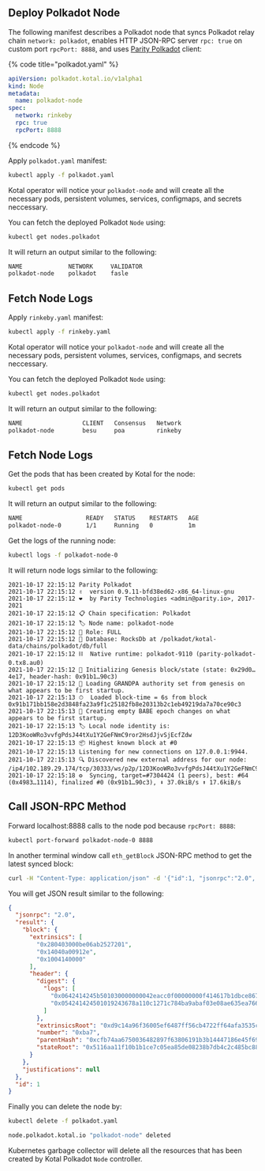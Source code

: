 ## Deploy Polkadot Node

The following manifest describes a Polkadot node that syncs Polkadot relay chain `network: polkadot`, enables HTTP JSON-RPC server `rpc: true` on custom port `rpcPort: 8888`, and uses [Parity Polkadot](https://github.com/paritytech/polkadot) client:

{% code title="polkadot.yaml" %}
```yaml
apiVersion: polkadot.kotal.io/v1alpha1
kind: Node
metadata:
  name: polkadot-node
spec:
  network: rinkeby
  rpc: true
  rpcPort: 8888
```
{% endcode %}

Apply `polkadot.yaml` manifest:

```bash
kubectl apply -f polkadot.yaml
```

Kotal operator will notice your `polkadot-node` and will create all the necessary pods, persistent volumes, services, configmaps, and secrets neccessary.

You can fetch the deployed Polkadot `Node` using:

```bash
kubectl get nodes.polkadot
```
It will return an output similar to the following:

```bash
NAME             NETWORK     VALIDATOR
polkadot-node    polkadot    fasle
```

## Fetch Node Logs


Apply `rinkeby.yaml` manifest:

```bash
kubectl apply -f rinkeby.yaml
```

Kotal operator will notice your `polkadot-node` and will create all the necessary pods, persistent volumes, services, configmaps, and secrets neccessary.

You can fetch the deployed Polkadot `Node` using:

```bash
kubectl get nodes.polkadot
```
It will return an output similar to the following:

```bash
NAME                 CLIENT   Consensus   Network
polkadot-node        besu     poa         rinkeby
```

## Fetch Node Logs

Get the pods that has been created by Kotal for the node:

```bash
kubectl get pods
```

It will return an output similar to the following:

```bash
NAME                  READY   STATUS    RESTARTS   AGE
polkadot-node-0       1/1     Running   0          1m
```

Get the logs of the running node:

```bash
kubectl logs -f polkadot-node-0
```

It will return node logs similar to the following:

```
2021-10-17 22:15:12 Parity Polkadot
2021-10-17 22:15:12 ✌️  version 0.9.11-bfd38ed62-x86_64-linux-gnu
2021-10-17 22:15:12 ❤️  by Parity Technologies <admin@parity.io>, 2017-2021
2021-10-17 22:15:12 📋 Chain specification: Polkadot
2021-10-17 22:15:12 🏷 Node name: polkadot-node
2021-10-17 22:15:12 👤 Role: FULL
2021-10-17 22:15:12 💾 Database: RocksDb at /polkadot/kotal-data/chains/polkadot/db/full
2021-10-17 22:15:12 ⛓  Native runtime: polkadot-9110 (parity-polkadot-0.tx8.au0)
2021-10-17 22:15:12 🔨 Initializing Genesis block/state (state: 0x29d0…4e17, header-hash: 0x91b1…90c3)
2021-10-17 22:15:12 👴 Loading GRANDPA authority set from genesis on what appears to be first startup.
2021-10-17 22:15:13 ⏱  Loaded block-time = 6s from block 0x91b171bb158e2d3848fa23a9f1c25182fb8e20313b2c1eb49219da7a70ce90c3
2021-10-17 22:15:13 👶 Creating empty BABE epoch changes on what appears to be first startup.
2021-10-17 22:15:13 🏷 Local node identity is: 12D3KooWRo3vvfgPdsJ44tXu1Y2GeFNmC9ror2HsdJjvSjEcfZdw
2021-10-17 22:15:13 📦 Highest known block at #0
2021-10-17 22:15:13 Listening for new connections on 127.0.0.1:9944.
2021-10-17 22:15:13 🔍 Discovered new external address for our node: /ip4/102.189.29.174/tcp/30333/ws/p2p/12D3KooWRo3vvfgPdsJ44tXu1Y2GeFNmC9ror2HsdJjvSjEcfZdw
2021-10-17 22:15:18 ⚙️  Syncing, target=#7304424 (1 peers), best: #64 (0x4983…1114), finalized #0 (0x91b1…90c3), ⬇ 37.0kiB/s ⬆ 17.6kiB/s
```

## Call JSON-RPC Method

Forward localhost:8888 calls to the node pod because `rpcPort: 8888`:

```bash
kubectl port-forward polkadot-node-0 8888
```

In another terminal window call `eth_getBlock` JSON-RPC method to get the latest synced block:

```bash
curl -H "Content-Type: application/json" -d '{"id":1, "jsonrpc":"2.0", "method": "chain_getBlock", "params": []}' 0.0.0.0:8888
```

You will get JSON result similar to the following:

```json
{
  "jsonrpc": "2.0",
  "result": {
    "block": {
      "extrinsics": [
        "0x280403000be06ab2527201",
        "0x14040a00912e",
        "0x1004140000"
      ],
      "header": {
        "digest": {
          "logs": [
            "0x0642414245b501030000000042eacc0f00000000f414617b1dbce8671e029af90ae45c4b51d2f8d77d7876ae5f19dd42b7cb213775f40642dc2d86dd0a16169008e2d8735c849d7113da468be33b1c85819310024daffbee165156a2c17919fdc592754960a5587b6affc81f3e9c260364da2200",
            "0x054241424501019243678a110c1271c784ba9abaf03e08ae635ea766ce953853bfb1e3c0f70b5c95907240de74e57aa379c8428cd9933f097e32f9ef82caf261277ba4dc573b8b"
          ]
        },
        "extrinsicsRoot": "0xd9c14a96f36005ef6487ff56cb4722ff64afa3535cb1464c988767084094566c",
        "number": "0xba7",
        "parentHash": "0xcfb74aa6750036482897f63806191b3b14447186e45f69c43fcb72e02b57871f",
        "stateRoot": "0x5116aa11f10b1b1ce7c05ea85de08238b7db4c2c485bc88a9167e3b0a153368b"
      }
    },
    "justifications": null
  },
  "id": 1
}
```

Finally you can delete the node by:

```bash
kubectl delete -f polkadot.yaml

node.polkadot.kotal.io "polkadot-node" deleted
```

Kubernetes garbage collector will delete all the resources that has been created by Kotal Polkadot `Node` controller.
